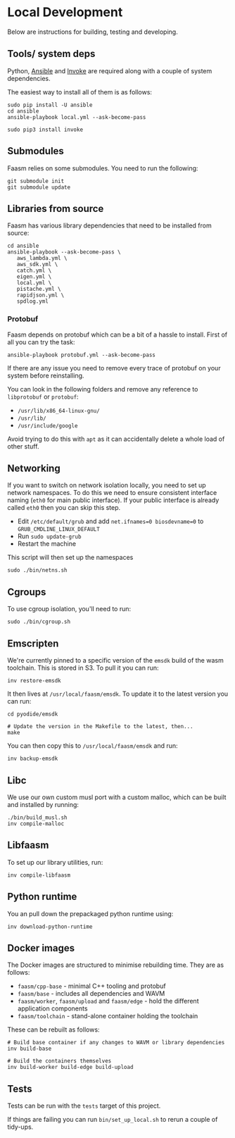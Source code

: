 # Local Development

Below are instructions for building, testing and developing.

## Tools/ system deps

Python, [Ansible](https://www.ansible.com/) and [Invoke](http://docs.pyinvoke.org/en/1.2/index.html) are required
along with a couple of system dependencies.

The easiest way to install all of them is as follows:

```
sudo pip install -U ansible
cd ansible
ansible-playbook local.yml --ask-become-pass

sudo pip3 install invoke
```

## Submodules

Faasm relies on some submodules. You need to run the following:

```
git submodule init
git submodule update
```

## Libraries from source

Faasm has various library dependencies that need to be installed from source:

```
cd ansible
ansible-playbook --ask-become-pass \
   aws_lambda.yml \
   aws_sdk.yml \
   catch.yml \
   eigen.yml \
   local.yml \
   pistache.yml \
   rapidjson.yml \
   spdlog.yml
```

### Protobuf

Faasm depends on protobuf which can be a bit of a hassle to install. First of all you can try the task:

```
ansible-playbook protobuf.yml --ask-become-pass
```

If there are any issue you need to remove every trace of protobuf on your system before reinstalling.

You can look in the following folders and remove any reference to `libprotobuf` or `protobuf`:

- `/usr/lib/x86_64-linux-gnu/`
- `/usr/lib/`
- `/usr/include/google`

Avoid trying to do this with `apt` as it can accidentally delete a whole load of other stuff.

## Networking

If you want to switch on network isolation locally, you need to set up network namespaces. To do this we need to
ensure consistent interface naming (`eth0` for main public interface). If your public interface is already called
`eth0` then you can skip this step.

- Edit `/etc/default/grub` and add `net.ifnames=0 biosdevname=0` to `GRUB_CMDLINE_LINUX_DEFAULT`
- Run `sudo update-grub`
- Restart the machine

This script will then set up the namespaces

```
sudo ./bin/netns.sh
```

## Cgroups

To use cgroup isolation, you'll need to run:

```
sudo ./bin/cgroup.sh
```

## Emscripten

We're currently pinned to a specific version of the `emsdk` build of the
wasm toolchain. This is stored in S3. To pull it you can run:

```
inv restore-emsdk
```

It then lives at `/usr/local/faasm/emsdk`. To update it to the latest version
you can run:

```
cd pyodide/emsdk

# Update the version in the Makefile to the latest, then...
make
```

You can then copy this to `/usr/local/faasm/emsdk` and run:

```
inv backup-emsdk
```

## Libc

We use our own custom musl port with a custom malloc, which can be built and installed by running:

```
./bin/build_musl.sh
inv compile-malloc
```

## Libfaasm

To set up our library utilities, run:

```
inv compile-libfaasm
```

## Python runtime

You an pull down the prepackaged python runtime using:

```
inv download-python-runtime
```

## Docker images

The Docker images are structured to minimise rebuilding time. They are as follows:

- `faasm/cpp-base` - minimal C++ tooling and protobuf
- `faasm/base` - includes all dependencies and WAVM
- `faasm/worker`, `faasm/upload` and `faasm/edge` - hold the different application components
- `faasm/toolchain` - stand-alone container holding the toolchain

These can be rebuilt as follows:

```
# Build base container if any changes to WAVM or library dependencies
inv build-base

# Build the containers themselves
inv build-worker build-edge build-upload
```

## Tests

Tests can be run with the `tests` target of this project.

If things are failing you can run `bin/set_up_local.sh` to rerun a couple of tidy-ups.
